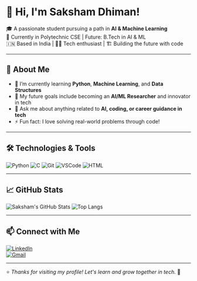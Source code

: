 # 👋 Hi, I'm Saksham Dhiman!

🎓 A passionate student pursuing a path in **AI & Machine Learning**  
🧠 Currently in Polytechnic CSE | Future: B.Tech in AI & ML  
🇮🇳 Based in India | 🧑‍💻 Tech enthusiast | 🏗️ Building the future with code

---

## 🚀 About Me

- 🔭 I’m currently learning **Python**, **Machine Learning**, and **Data Structures**
- 🌱 My future goals include becoming an **AI/ML Researcher** and innovator in tech
- 💬 Ask me about anything related to **AI, coding, or career guidance in tech**
- ⚡ Fun fact: I love solving real-world problems through code!

---

## 🛠️ Technologies & Tools

![Python](https://img.shields.io/badge/Python-3776AB?style=flat&logo=python&logoColor=white)
![C](https://img.shields.io/badge/C-00599C?style=flat&logo=c&logoColor=white)
![Git](https://img.shields.io/badge/Git-F05032?style=flat&logo=git&logoColor=white)
![VSCode](https://img.shields.io/badge/VS%20Code-007ACC?style=flat&logo=visual-studio-code&logoColor=white)
![HTML](https://img.shields.io/badge/HTML5-E34F26?style=flat&logo=html5&logoColor=white)

---

## 📈 GitHub Stats

![Saksham's GitHub Stats](https://github-readme-stats.vercel.app/api?username=SakshamDhiman&show_icons=true&theme=radical)
![Top Langs](https://github-readme-stats.vercel.app/api/top-langs/?username=SakshamDhiman&layout=compact&theme=radical)

---

## 📫 Connect with Me

[![LinkedIn](https://img.shields.io/badge/LinkedIn-blue?style=flat&logo=linkedin&logoColor=white)](https://www.linkedin.com/in/dhimansaksham)  
[![Gmail](https://img.shields.io/badge/Gmail-red?style=flat&logo=gmail&logoColor=white)](mailto:dhimansaksham34@gmail.com)

---

⭐️ *Thanks for visiting my profile! Let's learn and grow together in tech.* 🚀
